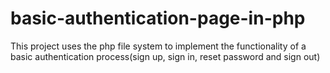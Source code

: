 # basic-authentication-page-in-php
This project uses the php file system to implement the functionality of a basic authentication process(sign up, sign in, reset password and sign out)
